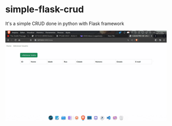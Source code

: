 # simple-flask-crud

It's a simple CRUD done in python with Flask framework

![CRUD](./imgs/crud.gif)
